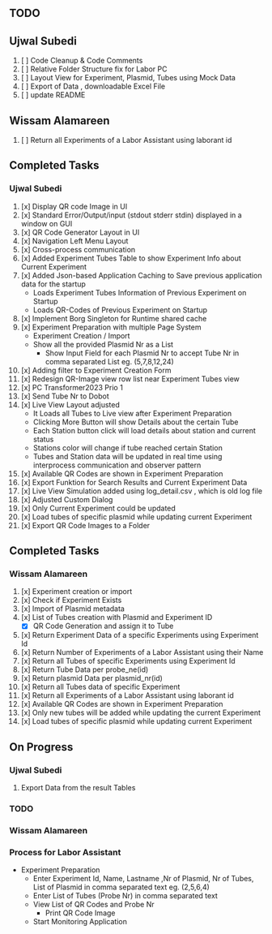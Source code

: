 ## TODO
## Ujwal Subedi
1. [ ] Code Cleanup & Code Comments
3. [ ] Relative Folder Structure fix for Labor PC
4. [ ] Layout View for Experiment, Plasmid, Tubes using Mock Data
5. [ ] Export of Data , downloadable Excel File
6. [ ] update README 

## Wissam Alamareen
1. [ ] Return all Experiments of a Labor Assistant using laborant id

## Completed Tasks
### Ujwal Subedi
1. [x] Display QR code Image in UI
2. [x] Standard Error/Output/input (stdout stderr stdin) displayed in a window on GUI
3. [x] QR Code Generator Layout in UI
4. [x] Navigation Left Menu Layout
5. [x] Cross-process communication
6. [x] Added Experiment Tubes Table to show Experiment Info about Current Experiment
7. [x] Added Json-based Application Caching to Save previous application data for the startup
    - Loads Experiment Tubes Information of Previous Experiment on Startup
    - Loads QR-Codes of Previous Experiment on Startup
8. [x] Implement Borg Singleton for Runtime shared cache
9. [x] Experiment Preparation with multiple Page System 
    - Experiment Creation / Import
    - Show all the provided Plasmid Nr as a List 
        -  Show Input Field for each Plasmid Nr to accept Tube Nr in comma separated List eg. (5,7,8,12,24)
10. [x] Adding filter to Experiment Creation Form
11. [x] Redesign QR-Image view row list near Experiment Tubes view
12. [x] PC Transformer2023 Prio 1
13. [x] Send Tube Nr to Dobot
14. [x] Live View Layout adjusted
    - It Loads all Tubes to Live view after Experiment Preparation
    - Clicking More Button will show Details about the certain Tube
    - Each Station button click will load details about station and current status
    - Stations color will change if tube reached certain Station
    - Tubes and Station data will be updated in real time using interprocess communication and observer pattern
15. [x] Available QR Codes are shown in Experiment Preparation
16. [x] Export Funktion for Search Results and Current Experiment Data
17. [x] Live View Simulation added using log_detail.csv , which is old log file
18. [x] Adjusted Custom Dialog
19. [x] Only Current Experiment could be updated
20. [x] Load tubes of specific plasmid while updating current Experiment
21. [x] Export QR Code Images to a Folder

## Completed Tasks
### Wissam Alamareen
1. [x] Experiment creation or import
2. [x] Check if Experiment Exists
3. [x] Import of Plasmid metadata
4. [x] List of Tubes creation with Plasmid and Experiment ID
    - [x] QR Code Generation and assign it to Tube
5. [x] Return Experiment Data of a specific Experiments using Experiment Id
6. [x] Return Number of Experiments of a Labor Assistant using their Name
7. [x] Return all Tubes of specific Experiments using Experiment Id
8. [x] Return Tube Data per probe_ne(id)
9. [x] Return plasmid Data per plasmid_nr(id)
10. [x] Return all Tubes data of specific Experiment
11. [x] Return all Experiments of a Labor Assistant using laborant id
12. [x] Available QR Codes are shown in Experiment Preparation
13. [x] Only new tubes will be added while updating the current Experiment
14. [x] Load tubes of specific plasmid while updating current Experiment


## On Progress
### Ujwal Subedi
1. Export Data from the result Tables


### TODO
### Wissam Alamareen


### Process for Labor Assistant
- Experiment Preparation
  - Enter Experiment Id, Name, Lastname ,Nr of Plasmid, Nr of Tubes, List of Plasmid in comma separated text eg. (2,5,6,4)
  - Enter List of Tubes (Probe Nr) in comma separated text
  - View List of QR Codes and Probe Nr 
    - Print QR Code Image 
  - Start Monitoring Application
